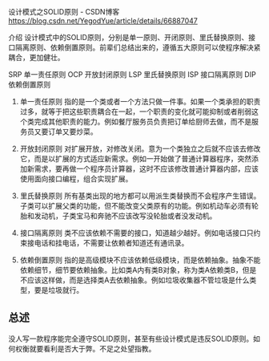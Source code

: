 设计模式之SOLID原则 - CSDN博客 https://blog.csdn.net/YegodYue/article/details/66887047

介绍
设计模式中的SOLID原则，分别是单一原则、开闭原则、里氏替换原则、接口隔离原则、依赖倒置原则。前辈们总结出来的，遵循五大原则可以使程序解决紧耦合，更加健壮。

SRP	单一责任原则
OCP	开放封闭原则
LSP	里氏替换原则
ISP	接口隔离原则
DIP	依赖倒置原则

1. 单一责任原则
指的是一个类或者一个方法只做一件事。如果一个类承担的职责过多，就等于把这些职责耦合在一起，一个职责的变化就可能抑制或者削弱这个类完成其他职责的能力。例如餐厅服务员负责把订单给厨师去做，而不是服务员又要订单又要炒菜。

2. 开放封闭原则
对扩展开放，对修改关闭。意为一个类独立之后就不应该去修改它，而是以扩展的方式适应新需求。例如一开始做了普通计算器程序，突然添加新需求，要再做一个程序员计算器，这时不应该修改普通计算器内部，应该使用面向接口编程，组合实现扩展。

3. 里氏替换原则
所有基类出现的地方都可以用派生类替换而不会程序产生错误。子类可以扩展父类的功能，但不能改变父类原有的功能。例如机动车必须有轮胎和发动机，子类宝马和奔驰不应该改写没轮胎或者没发动机。

4. 接口隔离原则
类不应该依赖不需要的接口，知道越少越好。例如电话接口只约束接电话和挂电话，不需要让依赖者知道还有通讯录。

5. 依赖倒置原则
指的是高级模块不应该依赖低级模块，而是依赖抽象。抽象不能依赖细节，细节要依赖抽象。比如类A内有类B对象，称为类A依赖类B，但是不应该这样做，而是选择类A去依赖抽象。例如垃圾收集器不管垃圾是什么类型，要是垃圾就行。

## 总述
没人写一款程序能完全遵守SOLID原则，甚至有些设计模式是违反SOLID原则。如何权衡就要看利是否大于弊。不足之处望指教。